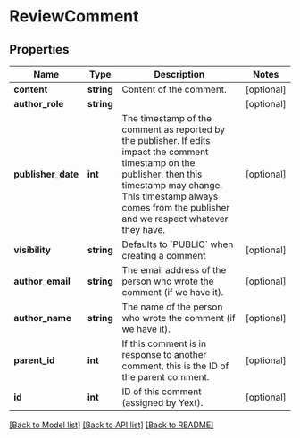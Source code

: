 # ReviewComment

## Properties
Name | Type | Description | Notes
------------ | ------------- | ------------- | -------------
**content** | **string** | Content of the comment. | [optional] 
**author_role** | **string** |  | [optional] 
**publisher_date** | **int** | The timestamp of the comment as reported by the publisher.  If edits impact the comment timestamp on the publisher, then this timestamp may change.  This timestamp always comes from the publisher and we respect whatever they have. | [optional] 
**visibility** | **string** | Defaults to &#x60;PUBLIC&#x60; when creating a comment | [optional] 
**author_email** | **string** | The email address of the person who wrote the comment (if we have it). | [optional] 
**author_name** | **string** | The name of the person who wrote the comment (if we have it). | [optional] 
**parent_id** | **int** | If this comment is in response to another comment, this is the ID of the parent comment. | [optional] 
**id** | **int** | ID of this comment (assigned by Yext). | [optional] 

[[Back to Model list]](../README.md#documentation-for-models) [[Back to API list]](../README.md#documentation-for-api-endpoints) [[Back to README]](../README.md)


